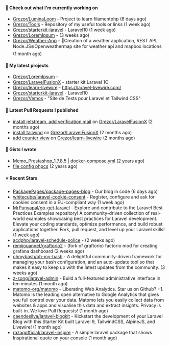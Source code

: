 #### 👷 Check out what I'm currently working on

- [Grezor/LuminaLoom](https://github.com/Grezor/LuminaLoom) - Project to learn filamentphp (6 days ago)
- [Grezor/Tools](https://github.com/Grezor/Tools) - Repository of my useful tools or links (1 week ago)
- [Grezor/starterkit-laravel](https://github.com/Grezor/starterkit-laravel) - Laravel10 (1 week ago)
- [Grezor/LoremIpsum](https://github.com/Grezor/LoremIpsum) -  (3 weeks ago)
- [Grezor/Weather-App](https://github.com/Grezor/Weather-App) - 🔆Creation of a weather application, REST API, Node.JS❄️Openweathermap site for weather api and mapbox locations (1 month ago)

#### 🌱 My latest projects

- [Grezor/LoremIpsum](https://github.com/Grezor/LoremIpsum) - 
- [Grezor/LaravelFusionX](https://github.com/Grezor/LaravelFusionX) - starter kit Laravel 1O
- [Grezor/learn-livewire](https://github.com/Grezor/learn-livewire) - https://laravel-livewire.com/
- [Grezor/starterkit-laravel](https://github.com/Grezor/starterkit-laravel) - Laravel10
- [Grezor/Vemos](https://github.com/Grezor/Vemos) - &#34;Site de Tests pour Laravel et Tailwind CSS&#34;

#### 🔨 Latest Pull Requests I published

- [install jetstream, add verification mail](https://github.com/Grezor/LaravelFusionX/pull/2) on [Grezor/LaravelFusionX](https://github.com/Grezor/LaravelFusionX) (2 months ago)
- [install tailwind](https://github.com/Grezor/LaravelFusionX/pull/1) on [Grezor/LaravelFusionX](https://github.com/Grezor/LaravelFusionX) (2 months ago)
- [add counter view](https://github.com/Grezor/learn-livewire/pull/1) on [Grezor/learn-livewire](https://github.com/Grezor/learn-livewire) (2 months ago)

#### 📓 Gists I wrote

- [Memo_Prestashop_1.7.8.5 | docker-compose.yml](https://gist.github.com/eb78b378ed9f40780dc077b361ead337) (2 years ago)
- [file config phpcs](https://gist.github.com/27d8a6056d2e171aed20c26699439861) (2 years ago)

#### ⭐ Recent Stars

- [PackagePages/package-pages-blog](https://github.com/PackagePages/package-pages-blog) - Our blog in code (6 days ago)
- [whitecube/laravel-cookie-consent](https://github.com/whitecube/laravel-cookie-consent) - Register, configure and ask for cookies consent in a EU-compliant way (1 week ago)
- [MrPunyapal/go-get-laravel](https://github.com/MrPunyapal/go-get-laravel) - Explore and contribute to the Laravel Best Practices Examples repository! A community-driven collection of real-world examples showcasing best practices for Laravel development. Elevate your coding standards, optimize performance, and build robust applications together. Fork, pull request, and level up your Laravel skills! (1 week ago)
- [acdphp/laravel-schedule-police](https://github.com/acdphp/laravel-schedule-police) -  (2 weeks ago)
- [remijouannet/graftorio2](https://github.com/remijouannet/graftorio2) - (fork of graftorio) factorio mod for creating grafana dashboard  (2 weeks ago)
- [ohmybash/oh-my-bash](https://github.com/ohmybash/oh-my-bash) - A delightful community-driven framework for managing your bash configuration, and an auto-update tool so that makes it easy to keep up with the latest updates from the community. (3 weeks ago)
- [z-song/laravel-admin](https://github.com/z-song/laravel-admin) - Build a full-featured administrative interface in ten minutes (1 month ago)
- [matomo-org/matomo](https://github.com/matomo-org/matomo) - Liberating Web Analytics. Star us on Github? &#43;1. Matomo is the leading open alternative to Google Analytics that gives you full control over your data. Matomo lets you easily collect data from websites &amp; apps and visualise this data and extract insights. Privacy is built-in. We love Pull Requests!  (1 month ago)
- [caendesilva/laravel-blogkit](https://github.com/caendesilva/laravel-blogkit) - Kickstart the development of your Laravel Blog with this Starter Kit built Laravel 9, TailwindCSS, AlpineJS, and Livewire! (1 month ago)
- [razaqofficial/laravel-inspire](https://github.com/razaqofficial/laravel-inspire) - A simple laravel package that shows Inspirational quote on your console (1 month ago)

